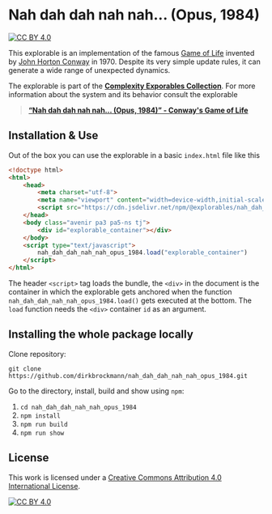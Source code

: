 [cc-by]: http://creativecommons.org/licenses/by/4.0/
[cc-by-image]: https://i.creativecommons.org/l/by/4.0/88x31.png
[cc-by-shield]: https://img.shields.io/badge/License-CC%20BY%204.0-lightgrey.svg

# Nah dah dah nah nah... (Opus, 1984)

[![CC BY 4.0][cc-by-shield]][cc-by]

This explorable is an implementation of the famous [Game of Life](https://en.wikipedia.org/wiki/Conway%27s_Game_of_Life) invented by [John Horton Conway](https://en.wikipedia.org/wiki/John_Horton_Conway) in 1970. Despite its very simple update rules, it can generate a wide range of unexpected dynamics.

The explorable is part of the [**Complexity Exporables Collection**](https://www.complexity-explorables.org). For more information about the system and its behavior consult the explorable
> [**“Nah dah dah nah nah... (Opus, 1984)” - Conway's Game of Life**](https://www.complexity-explorables.org/explorables/nah-dah-dah-nah-nah-opus-1984/)

## Installation & Use

Out of the box you can use the explorable in a basic `index.html` file like this

```html
<!doctype html>
<html>
	<head>
		<meta charset="utf-8">
		<meta name="viewport" content="width=device-width,initial-scale=1">
		<script src="https://cdn.jsdelivr.net/npm/@explorables/nah_dah_dah_nah_nah_opus_1984"></script>
	</head>
	<body class="avenir pa3 pa5-ns tj">
	    <div id="explorable_container"></div>
	</body>
	<script type="text/javascript">
		nah_dah_dah_nah_nah_opus_1984.load("explorable_container")
	</script>
</html>
```
The header `<script>` tag loads the bundle, the `<div>` in the document is the container in which the explorable gets anchored when the function `nah_dah_dah_nah_nah_opus_1984.load()` gets executed at the bottom. The `load` function needs the `<div>` container `id` as an argument.

## Installing the whole package locally

Clone repository:

```shell
git clone https://github.com/dirkbrockmann/nah_dah_dah_nah_nah_opus_1984.git
```


Go to the directory, install, build and show using `npm`:

1. `cd nah_dah_dah_nah_nah_opus_1984`
2. `npm install`
3. `npm run build`
4. `npm run show`

## License

This work is licensed under a
[Creative Commons Attribution 4.0 International License][cc-by].

[![CC BY 4.0][cc-by-image]][cc-by]


